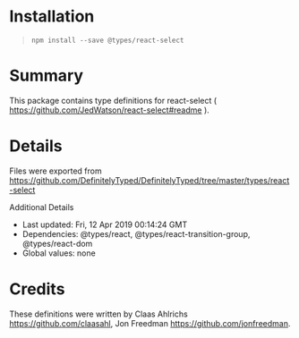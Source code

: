 # Installation
> `npm install --save @types/react-select`

# Summary
This package contains type definitions for react-select ( https://github.com/JedWatson/react-select#readme ).

# Details
Files were exported from https://github.com/DefinitelyTyped/DefinitelyTyped/tree/master/types/react-select

Additional Details
 * Last updated: Fri, 12 Apr 2019 00:14:24 GMT
 * Dependencies: @types/react, @types/react-transition-group, @types/react-dom
 * Global values: none

# Credits
These definitions were written by Claas Ahlrichs <https://github.com/claasahl>, Jon Freedman <https://github.com/jonfreedman>.
